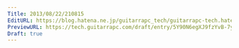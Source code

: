 ```yaml
---
Title: 2013/08/22/210815
EditURL: https://blog.hatena.ne.jp/guitarrapc_tech/guitarrapc-tech.hatenablog.com/atom/entry/6802418398340960198
PreviewURL: https://tech.guitarrapc.com/draft/entry/5Y90N6egXJ9fzYvB-7y5qPE1Mpg
Draft: true
---
```


